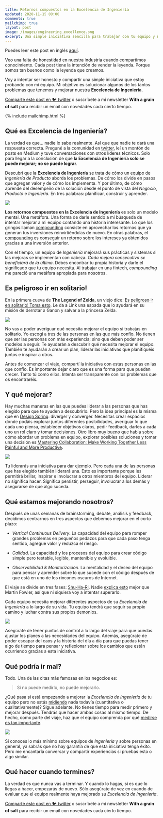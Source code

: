 ```yaml
---
title: Retornos compuestos en la Excelencia de Ingeniería
updated: 2020-11-15 00:00
comments: true
mailchimp: true
layout: post
image: /images/engineering_excellence.png
excerpt: Una simple iniciativa sencilla para trabajar con tu equipo y mejorar la Excelencia de Ingeniería.
---
```


Puedes leer este post en inglés [aquí](/compound-returns-engineering-excellence).

Veo una falta de honestidad en nuestra industria cuando compartimos conocimiento. Cada post tiene la intención de vender la leyenda. Porque somos tan buenos como la leyenda que creamos.

Voy a intentar ser honesto y compartir una simple iniciativa que estoy probando con mi equipo. Mi objetivo es solucionar algunos de los tantos problemas que tenemos y mejorar nuestra **Excelencia de Ingeniería**.

[Comparte este post en 🐦 twitter](https://twitter.com/intent/tweet?text={{page.title}}&url={{site.url}}{{page.url}}&via={{site.twitter_username}}&related={{site.twitter_username}}) o suscríbete a mi newsletter **With a grain of salt** para recibir un email con novedades cada cierto tiempo.

{% include mailchimp.html %}

## Qué es Excelencia de Ingeniería?

La verdad es que... nadie lo sabe realmente. Así que que nadie te dará una respuesta correcta. Preguné a la comunidad en [twitter](https://twitter.com/stanete), leí un montón de posts en Medium y tuve conversaciones con otros líderes técnicos. Solo para llegar a la conclusión de que **la Excelencia de Ingeniería solo se puede mejorar; no se puede lograr**.

Descubrí que la **Excelencia de Ingeniería** se trata de cómo un equipo de *Ingeniería de Producto* aborda los problemas. De cómo los divide en pasos que agregan valor y de cómo los implementa. Y por último, de cómo aprende del desempeño de la solución desde el punto de vista del *Negocio*, *Producto* e *Ingeniería*. En tres palabras: planificar, construir y aprender.

![](/images/engineering_excellence.png)

**Los retornos compuestos en la Excelencia de Ingeniería** es solo un modelo mental. Una metáfora. Una forma de darle sentido a mi búsqueda de intentar mejorar a mi equipo contando una historia interesante. Lo que los gringos llaman [compounding](https://www.elkinvest.com/blog/compounding-returns-the-eighth-wonder-of-the-world-use-it-or-lose-it) consiste en aprovechar los retornos que ya generan tus inversiones reinvirtiéndolas de nuevo. En otras palabras, el [compounding](https://en.wikipedia.org/wiki/Compound_interest) es conseguir un retorno sobre los intereses ya obtenidos gracias a una inversión anterior.

Con el tiempo, un equipo de *Ingeniería* mejorará sus prácticas y sistemas si las mejoras se implementan con cabeza. *Cada mejora consecutiva se beneficiará de la última*. Debes encontrar tu propia historia y darle el significado que tu equipo necesita. Al trabajar en una fintech, *compounding* me pareció una metáfora apropiada para nosotros.

## Es peligroso ir en solitario!

En la primera cueva de **The Legend of Zelda**, un viejo dice: [Es peligroso ir en solitario! Toma esto](https://en.wikipedia.org/wiki/It%27s_dangerous_to_go_alone!). Le da a Link una espada que lo ayudará en su misión de derrotar a Ganon y salvar a la princesa Zelda.

![](/images/mojo_jojo_thinking.png)

No vas a poder averiguar qué necesita mejorar el equipo si trabajas en solitario. Yo escogí a tres de las personas en las que más confío. No tienen que ser las personas con más experiencia; sino que deben poder ser modelos a seguir. Te ayudarán a descubrir qué necesita mejorar el equipo. También te ayudarán a crear un plan, liderar las iniciativas que planifiquéis juntos e inspirar a otros.

Antes de comenzar el viaje, compartí la iniciativa con estas personas en las que confío. Es importante dejar claro que es una forma para que puedan crecer. Tanto tú como ellos. Intenta ser transparente con los problemas que os encontraréis.

## Y qué mejorar?

Hay muchas maneras en las que puedes liderar a las personas que has elegido para que te ayuden a descubrirlo. Pero la idea principal es la misma que en [Design Spring](https://www.thesprintbook.com/): diverger y converger. Necesitas crear espacios donde podáis explorar juntos diferentes posibilidades, averiguar lo que cada uno piensa, establecer objetivos claros, pedir feedback, darles a cada uno un rol claro y tomar decisiones. Otro libro muy bueno que habla sobre cómo abordar un problema en equipo, explorar posibles soluciones y tomar una decisión es [Mastering Collaboration: Make Working Together Less Painful and More Productive](https://www.amazon.es/Mastering-Collaboration-Working-Together-Productive/dp/1492041734).

![](/images/engineering_excellence_diagram.png)

Tu liderarás una iniciativa para dar ejemplo. Pero cada una de las personas que has elegido también liderará una. Esto es importante porque les permitirá brillar, inspirar e involucrar a otros miembros del equipo. Liderar no significa hacer. Significa persistir, perseguir, involucrar a los demás y asegurarse de que algo suceda.

## Qué estamos mejorando nosotros?

Después de unas semanas de brainstorming, debate, análisis y feedback, decidimos centrarnos en tres aspectos que debemos mejorar en el corto plazo:

* *Vertical Continuous Delivery*. La capacidad del equipo para romper grandes problemas en pequeños pedazos para que cada paso tenga sentido, agregue valor y reduzca el riesgo.
  
* *Calidad*. La capacidad y los procesos del equipo para crear código simple pero testable, legible, mantenible y evoluible.
  
* *Observabilidad & Monitorización*. La mentalidad y el deseo del equipo para pensar y aprender sobre lo que sucede con el código después de que está en uno de los rincones oscuros de Internet.

El viaje se divide en tres fases: [Shu-Ha-Ri](https://es.wikipedia.org/wiki/Shuhari). Nadie [explica esto](https://martinfowler.com/bliki/ShuHaRi.html) mejor que Martin Fowler, así que ni siquiera voy a intentar superarlo.

Cada equipo necesita mejorar diferentes aspectos de su *Excelencia de Ingeniería* a lo largo de su vida. Tu equipo tendrá que seguir su propio camino y luchar contra sus propios demonios.

![](/images/shu_ha_ri.png)

Asegúrate de tener puntos de control a lo largo del viaje para que puedas ajustar los planes a las necesidades del equipo. Además, asegúrate de poder escapar del caos y la histeria del día a día para que puedas tener algo de tiempo para pensar y reflexionar sobre los cambios que están ocurriendo gracias a esta iniciativa.

## Qué podría ir mal?

Todo. Una de las citas más famosas en los negocios es:

> Si no puede medirlo, no puede mejorarlo.

¿Qué pasa si está empezando a mejorar la *Excelencia de Ingeniería* de tu equipo pero no estás [midiendo](https://leaddev.com/scaling-software-systems/primer-engineering-delivery-metrics) nada todavía (cuantitativa o cualitativamente)? Sigue adelante. No tienes tiempo para medir primero y mejorar después. Tendrás que hacer ambas cosas al mismo tiempo. De hecho, como parte del viaje, haz que el equipo comprenda por qué [medirse es tan importante](https://blog.pragmaticengineer.com/can-you-measure-developer-productivity/).

![](/images/mojo_jojo_bunny.png)

Si conoces lo más mínimo sobre equipos de *Ingeniería* y sobre personas en general, ya sabrás que no hay garantía de que esta iniciativa tenga éxito. Pero me encantaría conversar y compartir experiencias si pruebas esto o algo similar.

## Qué hacer cuando termines?

La verdad es que nunca vas a terminar. Y cuando lo hagas, si es que lo llegas a hacer, empezarás de nuevo. Sólo asegúrate de vez en cuando de evaluar que el equipo realmente haya mejorado su *Excelencia de Ingeniería*.

[Comparte este post en 🐦 twitter](https://twitter.com/intent/tweet?text={{page.title}}&url={{site.url}}{{page.url}}&via={{site.twitter_username}}&related={{site.twitter_username}}) o suscríbete a mi newsletter **With a grain of salt** para recibir un email con novedades cada cierto tiempo.
